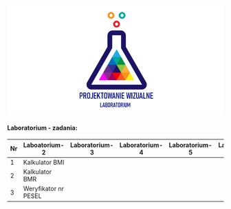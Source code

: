 ![Lab Logo](https://github.com/LK-Herman/PW-Lab/blob/master/lab-png-3.png?raw=true)


#### Laboratorium - zadania:

 Nr | Laboatorium-2               | Laboratorium-3 | Laboratorium-4 | Laboratorium-5 | Laboratorium-6
--- | --------------------------- | -------------- | -------------- | -------------- | ---------------
1 | Kalkulator BMI          
2 | Kalkulator BMR            
3 | Weryfikator nr PESEL   

